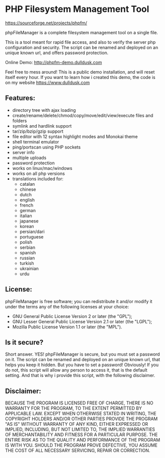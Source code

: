 # PHP Filesystem Management Tool

https://sourceforge.net/projects/phpfm/

phpFileManager is a complete filesystem management tool on a single file.

This is a tool meant for rapid file access, and also to verify the server php configuration and security.
The script can be renamed and deployed on an unique known url, and offers password protection.

Online Demo: http://phpfm-demo.dulldusk.com

Feel free to mess around! This is a public demo installation, and will reset itself every hour.
If you want to learn how i created this demo, the code is on my website https://www.dulldusk.com

## Features:
- directory tree with ajax loading
- create/rename/delete/chmod/copy/move/edit/view/execute files and folders
- symlink and hardlink support
- tar/zip/bzip/gzip support
- file editor with 12 syntax highlight modes and Monokai theme
- shell terminal emulator
- ping/portscan using PHP sockets
- server info
- multiple uploads
- password protection
- works on linux/mac/windows
- works on all php versions
- translations included for:
    - catalan
    - chinese
    - dutch
    - english
    - french
    - german
    - italian
    - japanese
    - korean
    - persian/dari
    - portuguese
    - polish
    - serbian
    - spanish
    - russian
    - turkish
    - ukrainian
    - urdu

## License:
phpFileManager is free software; you can redistribute it and/or modify it
under the terms any of the following licenses at your choice:
- GNU General Public License Version 2 or later (the "GPL");
- GNU Lesser General Public License Version 2.1 or later (the "LGPL");
- Mozilla Public License Version 1.1 or later (the "MPL").

## Is it secure?
Short answer. YES! phpFileManager is secure, but you must set a password on it.
The script can be renamed and deployed on an unique known url, that helps you keep it hidden.
But you have to set a password! Obviously!
If you do not, this script will allow any person to access it, that is the default setting.
And that is why i provide this script, with the following disclaimer.

## Disclaimer:
BECAUSE THE PROGRAM IS LICENSED FREE OF CHARGE, THERE IS NO WARRANTY FOR THE PROGRAM, TO THE EXTENT PERMITTED BY APPLICABLE LAW.
EXCEPT WHEN OTHERWISE STATED IN WRITING, THE COPYRIGHT HOLDERS AND/OR OTHER PARTIES PROVIDE THE PROGRAM "AS IS" WITHOUT WARRANTY OF ANY KIND, EITHER EXPRESSED OR IMPLIED, INCLUDING, BUT NOT LIMITED TO, THE IMPLIED WARRANTIES OF MERCHANTABILITY AND FITNESS FOR A PARTICULAR PURPOSE. THE ENTIRE RISK AS TO THE QUALITY AND PERFORMANCE OF THE PROGRAM IS WITH YOU. SHOULD THE PROGRAM PROVE DEFECTIVE, YOU ASSUME THE COST OF ALL NECESSARY SERVICING, REPAIR OR CORRECTION.
